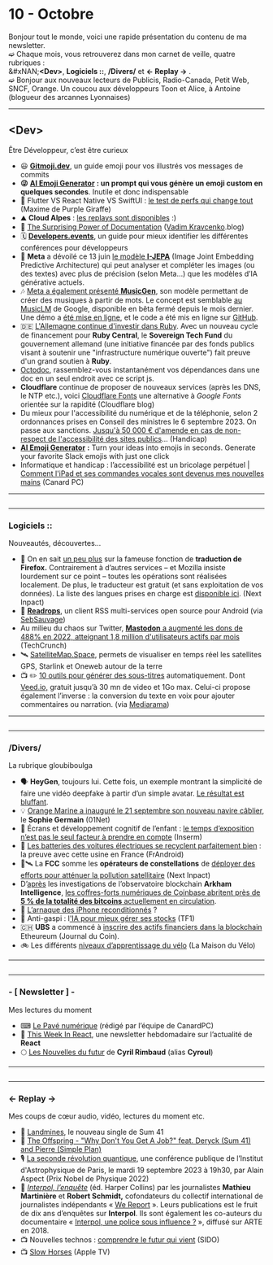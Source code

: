 # 10 - Octobre

Bonjour tout le monde, voici une rapide présentation du contenu de ma newsletter.\
➫ Chaque mois, vous retrouverez dans mon carnet de veille, quatre rubriques :\
&#xNAN;**\<Dev>**, **Logiciels ::**, **/Divers/** et **← Replay →** .\
➫ Bonjour aux nouveaux lecteurs de Publicis, Radio-Canada, Petit Web, SNCF, Orange. Un coucou aux développeurs Toon et Alice, à Antoine (blogueur des arcannes Lyonnaises)

***

## \<Dev>

Être Développeur, c’est être curieux

* 😃 [**Gitmoji.dev**](https://gitmoji.dev), un guide emoji pour vos illustrés vos messages de commits
* **😜** [**AI Emoji Generator**](https://emojis.alexandru.so/) **: un prompt qui vous génère un emoji custom en quelques secondes**. Inutile et donc indispensable
* 🔬 Flutter VS React Native VS SwiftUI : [le test de perfs qui change tout](https://youtu.be/pxalC4IZb4k?si=fzzvUHCb_sSm99X3) (Maxime de Purple Giraffe)
* ⛰ **Cloud Alpes** : [les replays sont disponibles](https://www.youtube.com/playlist?list=PLVQhat0Bx0WDU20Jhiz_COEXBIUttl-oZ) :)
* 📑 [The Surprising Power of Documentation](https://vadimkravcenko.com/shorts/proper-documentation/) ([Vadim Kravcenko](https://vadimkravcenko.com).blog)
* 🗓 [**Developers.events**](https://developers.events/), un guide pour mieux identifier les différentes conférences pour développeurs
* 🎑 **Meta** a dévoilé ce 13 juin [le modèle ](https://www.actuia.com/actualite/i-jepa-un-modele-dia-qui-se-rapproche-de-lintelligence-humaine-base-sur-la-vision-de-yann-lecun/)[**I-JEPA**](https://www.actuia.com/actualite/i-jepa-un-modele-dia-qui-se-rapproche-de-lintelligence-humaine-base-sur-la-vision-de-yann-lecun/) (Image Joint Embedding Predictive Architecture) qui peut analyser et compléter les images (ou des textes) avec plus de précision (selon Meta…) que les modèles d’IA générative actuels.
* 🎶 [Meta a également présenté ](https://www.macg.co/ailleurs/2023/06/meta-presente-une-nouvelle-ia-de-generation-dimages-qui-promet-de-revolutionner-le-secteur-137591)[**MusicGen**](https://www.macg.co/ailleurs/2023/06/meta-presente-une-nouvelle-ia-de-generation-dimages-qui-promet-de-revolutionner-le-secteur-137591), son modèle permettant de créer des musiques à partir de mots. Le concept est semblable [au MusicLM](https://blog.google/technology/ai/musiclm-google-ai-test-kitchen/) de Google, disponible en bêta fermé depuis le mois dernier. Une démo a [été mise en ligne](https://huggingface.co/spaces/facebook/MusicGen), et le code a été mis en ligne sur [GitHub](https://github.com/facebookresearch/audiocraft).
* 🇩🇪 [L'Allemagne continue d'investir dans Ruby](https://rubycentral.org/news/stf-announce/). Avec un nouveau cycle de financement pour **Ruby Central**, le **Sovereign Tech Fund** du gouvernement allemand (une initiative financée par des fonds publics visant à soutenir une "infrastructure numérique ouverte") fait preuve d'un grand soutien à **Ruby**.
* [Octodoc](https://github.com/guillaume-rygn/octodoc), rassemblez-vous instantanément vos dépendances dans une doc en un seul endroit avec ce script js.
* **Cloudflare** continue de proposer de nouveaux services (après les DNS, le NTP etc.), voici [Cloudflare Fonts](https://blog.cloudflare.com/cloudflare-fonts-enhancing-website-privacy-speed/) une alternative à _Google Fonts_ orientée sur la rapidité (Cloudflare blog)
* Du mieux pour l'accessibilité du numérique et de la téléphonie, selon 2 ordonnances prises en Conseil des ministres le 6 septembre 2023. On passe aux sanctions. [Jusqu'à 50 000 € d'amende en cas de non-respect de l'accessibilité des sites publics](https://informations.handicap.fr/a-accessibilite-numerique-telephonie-handicap-sanctions-35481.php)... (Handicap)
* [**AI Emoji Generator**](https://emojis.alexandru.so/) **:** Turn your ideas into emojis in seconds. Generate your favorite Slack emojis with just one click
* Informatique et handicap : l’accessibilité est un bricolage perpétuel | [Comment l'iPad et ses commandes vocales sont devenus mes nouvelles mains](https://www.canardpc.com/hardware/dossier-hardware/informatique-et-handicap-laccessibilite-est-un-bricolage-perpetuel/) (Canard PC)

***

<figure><img src="../../.gitbook/assets/image (16).png" alt=""><figcaption></figcaption></figure>

***

### Logiciels ::

Nouveautés, découvertes…

* 🦊 On en sait [un peu plus](https://www.nextinpact.com/article/72525/firefox-118-est-la-avec-son-traducteur-local-sites-web) sur la fameuse fonction de **traduction de Firefox.** Contrairement à d’autres services – et Mozilla insiste lourdement sur ce point – toutes les opérations sont réalisées localement. De plus, le traducteur est gratuit (et sans exploitation de vos données). La liste des langues prises en charge est [disponible ici](https://support.mozilla.org/fr/kb/traduction-sites-web). (Next Inpact)
* **💬** [**Readrops**](https://github.com/readrops/Readrops), un client RSS multi-services open source pour Android (via [SebSauvage](https://mastodon.social/@sebsauvage@framapiaf.org/111137381182942910))
* Au milieu du chaos sur Twitter, [**Mastodon**](https://techcrunch.com/2023/10/02/amid-twitter-chaos-mastodon-grew-donations-488-in-2022-reached-1-8m-monthly-active-users/?guccounter=2)[ a augmenté les dons de 488% en 2022, atteignant 1,8 million d'utilisateurs actifs par mois](https://techcrunch.com/2023/10/02/amid-twitter-chaos-mastodon-grew-donations-488-in-2022-reached-1-8m-monthly-active-users/) (TechCrunch)
* 🛰 [SatelliteMap.Space](http://www.satellitemap.space), permets de visualiser en temps réel les satellites GPS, Starlink et Oneweb autour de la terre
* 📺 ✏️ [10 outils pour générer des sous-titres](https://substack.com/redirect/43f35437-d615-4c65-b7ff-3efed15a653b?j=eyJ1IjoiMTNvbWIifQ.SqQ_DLPlw1DRHxgIoA6b21nByufyAZyFftvuCBPymO0) automatiquement. Dont [Veed.io,](https://substack.com/redirect/43f9d689-6202-4351-88d6-b7f207235ded?j=eyJ1IjoiMTNvbWIifQ.SqQ_DLPlw1DRHxgIoA6b21nByufyAZyFftvuCBPymO0) gratuit jusqu’à 30 mn de video et 1Go max. Celui-ci propose également l’inverse : la conversion du texte en voix pour ajouter commentaires ou narration. (via [Mediarama](https://www.newsletter.mediarama.io/p/les-defis-de-linformation-a-lere))

***

<figure><img src="../../.gitbook/assets/image (17).png" alt=""><figcaption></figcaption></figure>

***

### /Divers/

La rubrique gloubiboulga

* 🗣 **HeyGen**, toujours lui. Cette fois, un exemple montrant la simplicité de faire une vidéo deepfake à partir d’un simple avatar. [Le résultat est bluffant](https://twitter.com/bramk/status/1706193565364236548).
* 💡 [Orange Marine a inauguré le 21 septembre son nouveau navire câblier](https://www.01net.com/actualites/on-est-montes-a-bord-du-navire-qui-repare-les-cables-internet-sous-marins.html), le **Sophie Germain** (01Net)
* 👦 Écrans et développement cognitif de l’enfant : [le temps d’exposition n’est pas le seul facteur à prendre en compte](https://presse.inserm.fr/ecrans-et-developpement-cognitif-de-lenfant-le-temps-dexposition-nest-pas-le-seul-facteur-a-prendre-en-compte/67438/) (Inserm)
* 🔋 [Les batteries des voitures électriques se recyclent parfaitement bien](https://www.frandroid.com/survoltes/voitures-electriques/1814007_les-batteries-des-voitures-electriques-se-recyclent-tres-bien-la-preuve-avec-cette-usine-en-france) : la preuve avec cette usine en France (FrAndroid)
* 📡🛰 La **FCC** somme les **opérateurs de constellations** de [déployer des efforts pour atténuer la pollution satellitaire](https://www.nextinpact.com/article/72488/la-fcc-somme-operateurs-constellations-faire-efforts-pour-attenuer-pollution-satellitaire) (Next Inpact)
* D’[après](https://t.co/xHCUaxMt34) les investigations de l’observatoire blockchain **Arkham Intelligence**, [les coffres-forts numériques de Coinbase abritent près de ](https://journalducoin.com/bitcoin/coinbase-aurait-il-presque-autant-de-btc-que-satoshi-nakamoto/)[**5 % de la totalité des bitcoins**](https://journalducoin.com/bitcoin/coinbase-aurait-il-presque-autant-de-btc-que-satoshi-nakamoto/)[ actuellement en circulation](https://journalducoin.com/bitcoin/coinbase-aurait-il-presque-autant-de-btc-que-satoshi-nakamoto/).
* 📱 [L’arnaque des iPhone reconditionnés](https://www.youtube.com/watch?v=6FZ3uobhSNo) ?
* 🥝 Anti-gaspi : l['IA pour mieux gérer ses stocks](https://www.tf1.fr/tf1/jt-20h/videos/anti-gaspi-lia-pour-mieux-gerer-ses-stocks-62003101.html) (TF1)
* 🇨🇭 **UBS** a commencé à [inscrire des actifs financiers dans la blockchain](https://journalducoin.com/ethereum/geant-bancaire-ubs-lance-fonds-tokenisation-vcc-ethereum-mas/) Etheureum (Journal du Coin).
* 🚲 Les différents [niveaux d’apprentissage du vélo](https://www.maisonduvelolyon.org/les-differents-niveaux-dapprentissage-du-velo) (La Maison du Vélo)

***

<figure><img src="../../.gitbook/assets/image (18).png" alt=""><figcaption></figcaption></figure>

***

### - \[ Newsletter ] -

Mes lectures du moment

* ⌨ [Le Pavé numérique](https://lepavenumerique.substack.com/) (rédigé par l’équipe de CanardPC)
* 📧 [This Week In React](https://thisweekinreact.com/), une newsletter hebdomadaire sur l’actualité de **React**
* 🌕 [Les Nouvelles du futur](https://nouvellesdufutur.substack.com/) de **Cyril Rimbaud** (alias **Cyroul**)

***

<figure><img src="../../.gitbook/assets/image (19).png" alt=""><figcaption></figcaption></figure>

***

### ← Replay →

Mes coups de cœur audio, vidéo, lectures du moment etc.

* 🎵 [Landmines](https://www.youtube.com/watch?v=eQEY1gPeZgk), le nouveau single de Sum 41
* 🎵 [The Offspring - "Why Don't You Get A Job?" feat. Deryck (Sum 41) and Pierre (Simple Plan)](https://www.youtube.com/watch?v=QcekAUiqmgE)
* 🎙 [La seconde révolution quantique](https://www.youtube.com/watch?v=-lxcw9ymJIg), une conférence publique de l’Institut d'Astrophysique de Paris, le mardi 19 septembre 2023 à 19h30, par Alain Aspect (Prix Nobel de Physique 2022)
* 📘 [_Interpol, l’enquête_](https://www.harpercollins.fr/products/interpol-lenquete-1) (éd. Harper Collins) par les journalistes **Mathieu Martinière** et **Robert Schmidt,** cofondateurs du collectif international de journalistes indépendants « [We Report](https://www.wereport.fr/) ». Leurs publications est le fruit de dix ans d’enquêtes sur **Interpol**. Ils sont également les co-auteurs du documentaire « [Interpol, une police sous influence ?](https://boutique.arte.tv/detail/Interpol_une_police_sous_influence) », diffusé sur ARTE en 2018.
* 📺 Nouvelles technos : [comprendre le futur qui vient](https://sido.webtv.live/en/clmuo710t00c3gu01kycn150p) (SIDO)
* 📺 [Slow Horses](https://tv.apple.com/fr/show/slow-horses/umc.cmc.2szz3fdt71tl1ulnbp8utgq5o) (Apple TV)
